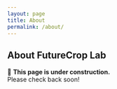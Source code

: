 ```yaml
---
layout: page
title: About
permalink: /about/
---
```


## About FutureCrop Lab

🚧 **This page is under construction.**  
Please check back soon!
